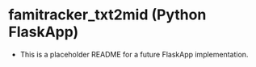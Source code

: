 # famitracker_txt2mid (Python FlaskApp)
- This is a placeholder README for a future FlaskApp implementation.

